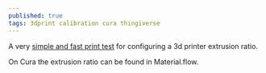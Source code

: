 ```yaml
---
published: true
tags: 3dprint calibration cura thingiverse
---
```


A very [simple and fast print test](https://www.thingiverse.com/thing:1622868) for configuring a 3d printer extrusion ratio.

On Cura the extrusion ratio can be found in Material.flow.